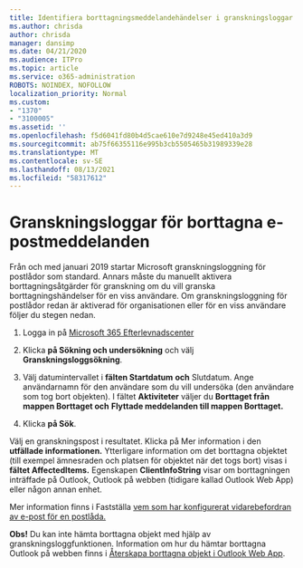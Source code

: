 ```yaml
---
title: Identifiera borttagningsmeddelandehändelser i granskningsloggar
ms.author: chrisda
author: chrisda
manager: dansimp
ms.date: 04/21/2020
ms.audience: ITPro
ms.topic: article
ms.service: o365-administration
ROBOTS: NOINDEX, NOFOLLOW
localization_priority: Normal
ms.custom:
- "1370"
- "3100005"
ms.assetid: ''
ms.openlocfilehash: f5d6041fd80b4d5cae610e7d9248e45ed410a3d9
ms.sourcegitcommit: ab75f66355116e995b3cb5505465b31989339e28
ms.translationtype: MT
ms.contentlocale: sv-SE
ms.lasthandoff: 08/13/2021
ms.locfileid: "58317612"
---
```

# <a name="audit-logs-for-deleted-email-messages"></a>Granskningsloggar för borttagna e-postmeddelanden

Från och med januari 2019 startar Microsoft granskningsloggning för postlådor som standard. Annars måste du manuellt aktivera borttagningsåtgärder för granskning om du vill granska borttagningshändelser för en viss användare. Om granskningsloggning för postlådor redan är aktiverad för organisationen eller för en viss användare följer du stegen nedan.

1. Logga in på [Microsoft 365 Efterlevnadscenter](https://protection.office.com/)

2. Klicka **på Sökning och undersökning** och välj **Granskningsloggsökning**.

3. Välj datumintervallet i **fälten Startdatum** **och** Slutdatum. Ange användarnamn för den användare som du vill undersöka (den användare som tog bort objekten). I fältet **Aktiviteter** väljer du **Borttaget från mappen Borttaget och** **Flyttade meddelanden till mappen Borttaget.**

4. Klicka **på Sök**.

Välj en granskningspost i resultatet. Klicka på Mer information i den **utfällade informationen.** Ytterligare information om det borttagna objektet (till exempel ämnesraden och platsen för objektet när det togs bort) visas i **fältet AffectedItems.** Egenskapen **ClientInfoString** visar om borttagningen inträffade på Outlook, Outlook på webben (tidigare kallad Outlook Web App) eller någon annan enhet.

Mer information finns i Fastställa [vem som har konfigurerat vidarebefordran av e-post för en postlåda.](https://docs.microsoft.com/microsoft-365/compliance/auditing-troubleshooting-scenarios#determine-if-a-user-deleted-email-items)

**Obs!** Du kan inte hämta borttagna objekt med hjälp av granskningsloggfunktionen. Information om hur du hämtar borttagna Outlook på webben finns i [Återskapa borttagna objekt i Outlook Web App](https://support.office.com/article/C3D8FC15-EEEF-4F1C-81DF-E27964B7EDD4).
